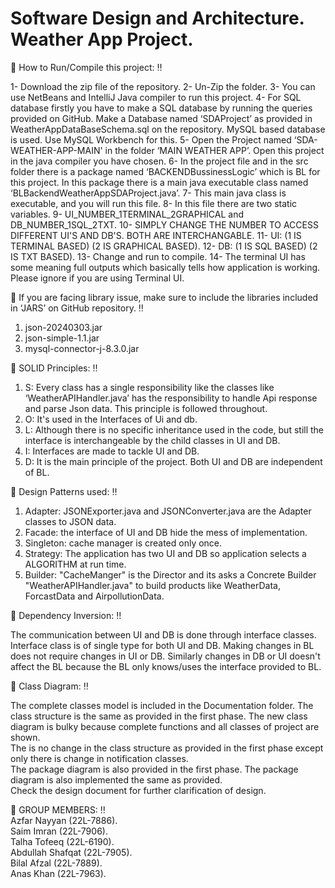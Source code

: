 # Software Design and Architecture. Weather App Project.


:red_circle: How to Run/Compile this project: :bangbang:

1- Download the zip file of the repository. 
2- Un-Zip the folder. 
3- You can use NetBeans and IntelliJ Java compiler to run this project. 
4- For SQL database firstly you have to make a SQL database by running the queries provided on GitHub. Make a Database named ‘SDAProject’ as provided in WeatherAppDataBaseSchema.sql on the repository. 
   MySQL based database is used. Use MySQL Workbench for this. 
5- Open the Project named ‘SDA-WEATHER-APP-MAIN' in the folder ‘MAIN WEATHER APP’. Open this project in the java compiler you have chosen. 
6- In the project file and in the src folder there is a package named ‘BACKENDBussinessLogic’ which is BL for this project. In this package there is a main java executable class named 
   ‘BLBackendWeatherAppSDAProject.java’. 
7- This main java class is executable, and you will run this file. 
8- In this file there are two static variables. 
9- UI_NUMBER_1TERMINAL_2GRAPHICAL and DB_NUMBER_1SQL_2TXT. 
10- SIMPLY CHANGE THE NUMBER TO ACCESS DIFFERENT UI'S AND DB'S. BOTH ARE INTERCHANGABLE. 
11- UI: (1 IS TERMINAL BASED) (2 IS GRAPHICAL BASED). 
12- DB: (1 IS SQL BASED) (2 IS TXT BASED). 
13- Change and run to compile. 
14- The terminal UI has some meaning full outputs which basically tells how application is working. Please ignore if you are using Terminal UI. 

:red_circle: If you are facing library issue, make sure to include the libraries included in ‘JARS’ on GitHub repository. :bangbang:  

1. json-20240303.jar 
2. json-simple-1.1.jar 
3. mysql-connector-j-8.3.0.jar

    

:red_circle: SOLID Principles: :bangbang:

1. S: Every class has a single responsibility like the classes like ‘WeatherAPIHandler.java’ has the responsibility to handle Api response and parse Json data. This principle is followed throughout. <br />
2. O: It's used in the Interfaces of Ui and db. <br />
3. L: Although there is no specific inheritance used in the code, but still the interface is interchangeable by the child classes in UI and DB. <br />
4. I: Interfaces are made to tackle UI and DB. <br />
5. D: It is the main principle of the project. Both UI and DB are independent of BL.  <br />

:red_circle: Design Patterns used: :bangbang: <br />

1. Adapter: JSONExporter.java and JSONConverter.java are the Adapter classes to JSON data.
2. Facade: the interface of UI and DB hide the mess of implementation. 
3. Singleton: cache manager is created only once.
4. Strategy: The application has two UI and DB so application selects a ALGORITHM at run time.
5. Builder: "CacheManger" is the Director and its asks a Concrete Builder "WeatherAPIHandler.java" to build products like WeatherData, ForcastData and AirpollutionData.
   
:red_circle: Dependency Inversion: :bangbang: <br />

The communication between UI and DB is done through interface classes. Interface class is of single type for both UI and DB. Making changes in BL does not require changes in UI or DB. Similarly changes in DB or UI doesn't affect the BL because the BL only knows/uses the interface provided to BL.  

:red_circle: Class Diagram: :bangbang: <br />

The complete classes model is included in the Documentation folder. The class structure is the same as provided in the first phase. The new class diagram is bulky because complete functions and all classes of project are shown.  
The is no change in the class structure as provided in the first phase except only there is change in notification classes.  
The package diagram is also provided in the first phase. The package diagram is also implemented the same as provided.  
Check the design document for further clarification of design. 


:red_circle: GROUP MEMBERS: :bangbang: <br />
Azfar Nayyan (22L-7886). <br />
Saim Imran (22L-7906). <br />
Talha Tofeeq (22L-6190). <br />
Abdullah Shafqat (22L-7905). <br />
Bilal Afzal (22L-7889). <br />
Anas Khan (22L-7963). <br />
